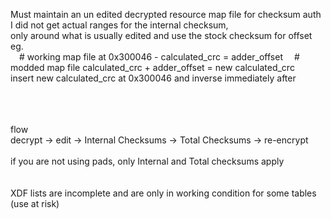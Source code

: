 Must maintain an un edited decrypted resource map file for checksum auth</br>
I did not get actual ranges for the internal checksum, </br>
only around what is usually edited and use the stock checksum for offset </br>
eg.</br>
    &emsp;# working map file at 0x300046 - calculated_crc = adder_offset
    &emsp;# modded  map file calculated_crc + adder_offset = new calculated_crc 
    &emsp;insert new calculated_crc at 0x300046 and inverse immediately after
</br>
</br>
</br>
</br>

flow</br>
decrypt -> edit -> Internal Checksums -> Total Checksums -> re-encrypt</br>
</br>
if you are not using pads, only Internal and Total checksums apply</br>
</br>
</br>
XDF lists are incomplete and are only in working condition for some tables (use at risk)</br>
